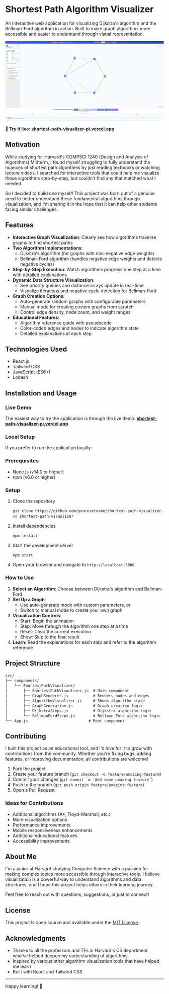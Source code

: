 # Shortest Path Algorithm Visualizer

An interactive web application for visualizing Dijkstra's algorithm and the Bellman-Ford algorithm in action. Built to make graph algorithms more accessible and easier to understand through visual representation.

![Shortest Path Algorithm Visualizer](./homescreen.png)

**[🚀 Try it live: shortest-path-visualizer-pi.vercel.app](https://shortest-path-visualizer-pi.vercel.app)**


## Motivation

While studying for Harvard's COMPSCI 1240 (Design and Analysis of Algorithms) Midterm, I found myself struggling to fully understand the nuances of shortest path algorithms by just reading textbooks or watching lecture videos. I searched for interactive tools that could help me visualize these algorithms step-by-step, but couldn't find any that matched what I needed.

So I decided to build one myself! This project was born out of a genuine need to better understand these fundamental algorithms through visualization, and I'm sharing it in the hope that it can help other students facing similar challenges.

## Features

- **Interactive Graph Visualization**: Clearly see how algorithms traverse graphs to find shortest paths
- **Two Algorithm Implementations**:
  - Dijkstra's algorithm (for graphs with non-negative edge weights)
  - Bellman-Ford algorithm (handles negative edge weights and detects negative cycles)
- **Step-by-Step Execution**: Watch algorithms progress one step at a time with detailed explanations
- **Dynamic Data Structure Visualization**: 
  - See priority queues and distance arrays update in real-time
  - Visualize iterations and negative cycle detection for Bellman-Ford
- **Graph Creation Options**:
  - Auto-generate random graphs with configurable parameters
  - Manual mode for creating custom graphs from scratch
  - Control edge density, node count, and weight ranges
- **Educational Features**:
  - Algorithm reference guide with pseudocode
  - Color-coded edges and nodes to indicate algorithm state
  - Detailed explanations at each step

## Technologies Used

- React.js
- Tailwind CSS
- JavaScript (ES6+)
- Lodash

## Installation and Usage

### Live Demo
The easiest way to try the application is through the live demo:
**[shortest-path-visualizer-pi.vercel.app](https://shortest-path-visualizer-pi.vercel.app)**

### Local Setup
If you prefer to run the application locally:

### Prerequisites
- Node.js (v14.0 or higher)
- npm (v6.0 or higher)

### Setup
1. Clone the repository
   ```bash
   git clone https://github.com/yourusername/shortest-path-visualizer.git
   cd shortest-path-visualizer
   ```

2. Install dependencies
   ```bash
   npm install
   ```

3. Start the development server
   ```bash
   npm start
   ```

4. Open your browser and navigate to `http://localhost:3000`

### How to Use

1. **Select an Algorithm**: Choose between Dijkstra's algorithm and Bellman-Ford
2. **Set Up a Graph**: 
   - Use auto-generate mode with custom parameters, or
   - Switch to manual mode to create your own graph
3. **Visualization Controls**:
   - Start: Begin the animation
   - Step: Move through the algorithm one step at a time
   - Reset: Clear the current execution
   - Show: Skip to the final result
4. **Learn**: Read the explanations for each step and refer to the algorithm reference

## Project Structure

```
src/
├── components/
│   └── ShortestPathVisualizer/
│       ├── ShortestPathVisualizer.js  # Main component
│       ├── GraphRenderer.js           # Renders nodes and edges
│       ├── AlgorithmVisualizer.js     # Shows algorithm state
│       ├── GraphGeneration.js         # Graph creation logic
│       ├── DijkstraSteps.js           # Dijkstra algorithm logic
│       └── BellmanFordSteps.js        # Bellman-Ford algorithm logic
└── App.js                           # Root component
```

## Contributing

I built this project as an educational tool, and I'd love for it to grow with contributions from the community. Whether you're fixing bugs, adding features, or improving documentation, all contributions are welcome!

1. Fork the project
2. Create your feature branch (`git checkout -b feature/amazing-feature`)
3. Commit your changes (`git commit -m 'Add some amazing feature'`)
4. Push to the branch (`git push origin feature/amazing-feature`)
5. Open a Pull Request

### Ideas for Contributions
- Additional algorithms (A*, Floyd-Warshall, etc.)
- More visualization options
- Performance improvements
- Mobile responsiveness enhancements
- Additional educational features
- Accessibility improvements

## About Me

I'm a junior at Harvard studying Computer Science with a passion for making complex topics more accessible through interactive tools. I believe visualization is a powerful way to understand algorithms and data structures, and I hope this project helps others in their learning journey.

Feel free to reach out with questions, suggestions, or just to connect!

## License

This project is open source and available under the [MIT License](LICENSE).

## Acknowledgments

- Thanks to all the professors and TFs in Harvard's CS department who've helped deepen my understanding of algorithms
- Inspired by various other algorithm visualization tools that have helped me learn
- Built with React and Tailwind CSS

---

Happy learning! 🍎
